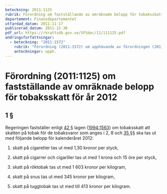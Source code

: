 ```yaml
---
beteckning: 2011:1125
rubrik: Förordning om fastställande av omräknade belopp för tobaksskatt för år 2012
departement: Finansdepartementet
utfardad_datum: 2011-11-17
publicerad_datum: 2011-12-30
pdf_url: https://rkrattsdb.gov.se/SFSdoc/11/111125.pdf
andringsforfattningar:
  - beteckning: "2011:1572"
    rubrik: "Förordning (2011:1572) om upphävande av förordningen (2011:1125) om fastställande av omräknade belopp för tobaksskatt för år 2012"
    anteckningar: upph.
---
```


# Förordning (2011:1125) om fastställande av omräknade belopp för tobaksskatt för år 2012

## 1 §

Regeringen fastställer enligt [42 §](#42) lagen ([1994:1563](https://selex.se/eli/sfs/1994/1563)) om tobaksskatt  att skatten på tobak för de tobaksvaror som anges i 2, 8 och [35 §](#35)§ ska tas ut med följande belopp för kalenderåret 2012:

1. skatt på cigaretter tas ut med 1,30 kronor per styck,

2. skatt på cigarrer och cigariller tas ut med 1 krona och 15 öre per styck,

3. skatt på röktobak tas ut med 1 603 kronor per kilogram,

4. skatt på snus tas ut med 345 kronor per kilogram,

5. skatt på tuggtobak tas ut med till 413 kronor per kilogram.